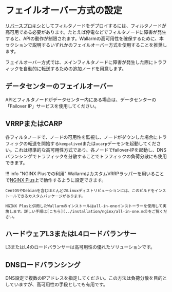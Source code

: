 # フェイルオーバー方式の設定

[リバースプロキシ](../glossary-en.md#reverse-proxy)としてフィルタノードをデプロイするには、フィルタノードが高可用である必要があります。たとえば停電などでフィルタノードに障害が発生すると、APIの動作が制限されます。Wallarmの高可用性を確保するために、本セクションで説明するいずれかのフェイルオーバー方式を使用することを推奨します。

フェイルオーバー方式では、メインフィルタノードに障害が発生した際にトラフィックを自動的に転送するための追加ノードを用意します。

## データセンターのフェイルオーバー

APIとフィルタノードがデータセンター内にある場合は、データセンターの「Failover IP」サービスを使用してください。

## VRRPまたはCARP 

各フィルタノードで、ノードの可用性を監視し、ノードがダウンした場合にトラフィックの転送を開始する`keepalived`または`ucarp`デーモンを起動してください。これは標準的な高可用性方式であり、各ノードでfailover‑IPを起動し、DNSバランシングでトラフィックを分散することでトラフィックの負荷分散にも使用できます。

!!! info "NGINX Plusでの利用"
    WallarmはカスタムVRRPラッパーを用いることで[NGINX Plus](https://www.nginx.com/products/nginx/)上で動作するように設定できます。
    
    CentOSやDebianを含むほとんどのLinuxディストリビューションには、このビルドをインストールできるカスタムパッケージがあります。
    
    NGINX Plusと併用したWallarmのインストールはall-in-oneインストーラーを使用して実施します。詳しい手順は[こちら](../installation/nginx/all-in-one.md)をご覧ください。

## ハードウェアL3またはL4ロードバランサー

L3またはL4のロードバランサーは高可用性の優れたソリューションです。

## DNSロードバランシング

DNS設定で複数のIPアドレスを指定してください。この方法は負荷分散を目的としていますが、高可用性の手段としても有用です。